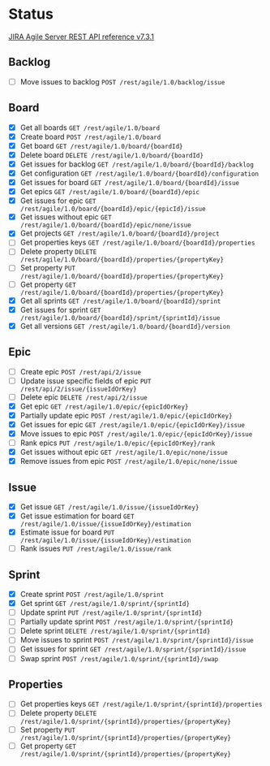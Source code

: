 # Status

[JIRA Agile Server REST API reference v7.3.1](https://docs.atlassian.com/jira-software/REST/7.3.1/#agile/1.0/board-getAllBoards)

## Backlog
* [ ] Move issues to backlog `POST /rest/agile/1.0/backlog/issue`

## Board

* [x] Get all boards `GET /rest/agile/1.0/board`
* [x] Create board `POST /rest/agile/1.0/board`
* [x] Get board `GET /rest/agile/1.0/board/{boardId}`
* [x] Delete board `DELETE /rest/agile/1.0/board/{boardId}`
* [x] Get issues for backlog `GET /rest/agile/1.0/board/{boardId}/backlog`
* [x] Get configuration `GET /rest/agile/1.0/board/{boardId}/configuration`
* [x] Get issues for board `GET /rest/agile/1.0/board/{boardId}/issue`
* [x] Get epics `GET /rest/agile/1.0/board/{boardId}/epic`
* [x] Get issues for epic `GET /rest/agile/1.0/board/{boardId}/epic/{epicId}/issue`
* [x] Get issues without epic `GET /rest/agile/1.0/board/{boardId}/epic/none/issue`
* [x] Get projects `GET /rest/agile/1.0/board/{boardId}/project`
* [ ] Get properties keys `GET /rest/agile/1.0/board/{boardId}/properties`
* [ ] Delete property `DELETE /rest/agile/1.0/board/{boardId}/properties/{propertyKey}`
* [ ] Set property `PUT /rest/agile/1.0/board/{boardId}/properties/{propertyKey}`
* [ ] Get property `GET /rest/agile/1.0/board/{boardId}/properties/{propertyKey}`
* [x] Get all sprints `GET /rest/agile/1.0/board/{boardId}/sprint`
* [x] Get issues for sprint `GET /rest/agile/1.0/board/{boardId}/sprint/{sprintId}/issue`
* [x] Get all versions `GET /rest/agile/1.0/board/{boardId}/version`

## Epic

* [ ] Create epic `POST /rest/api/2/issue`
* [ ] Update issue specific fields of epic `PUT /rest/api/2/issue/{issueIdOrKey}`
* [ ] Delete epic `DELETE /rest/api/2/issue`
* [x] Get epic `GET /rest/agile/1.0/epic/{epicIdOrKey}`
* [x] Partially update epic `POST /rest/agile/1.0/epic/{epicIdOrKey}`
* [x] Get issues for epic `GET /rest/agile/1.0/epic/{epicIdOrKey}/issue`
* [x] Move issues to epic `POST /rest/agile/1.0/epic/{epicIdOrKey}/issue`
* [ ] Rank epics `PUT /rest/agile/1.0/epic/{epicIdOrKey}/rank`
* [x] Get issues without epic `GET /rest/agile/1.0/epic/none/issue`
* [x] Remove issues from epic `POST /rest/agile/1.0/epic/none/issue`

## Issue

* [x] Get issue `GET /rest/agile/1.0/issue/{issueIdOrKey}`
* [x] Get issue estimation for board `GET /rest/agile/1.0/issue/{issueIdOrKey}/estimation`
* [x] Estimate issue for board `PUT /rest/agile/1.0/issue/{issueIdOrKey}/estimation`
* [ ] Rank issues `PUT /rest/agile/1.0/issue/rank`

## Sprint 

* [x] Create sprint `POST /rest/agile/1.0/sprint`
* [x] Get sprint `GET /rest/agile/1.0/sprint/{sprintId}`
* [ ] Update sprint `PUT /rest/agile/1.0/sprint/{sprintId}`
* [ ] Partially update sprint `POST /rest/agile/1.0/sprint/{sprintId}`
* [ ] Delete sprint `DELETE /rest/agile/1.0/sprint/{sprintId}`
* [ ] Move issues to sprint `POST /rest/agile/1.0/sprint/{sprintId}/issue`
* [ ] Get issues for sprint `GET /rest/agile/1.0/sprint/{sprintId}/issue`
* [ ] Swap sprint `POST /rest/agile/1.0/sprint/{sprintId}/swap`

## Properties

* [ ] Get properties keys `GET /rest/agile/1.0/sprint/{sprintId}/properties`
* [ ] Delete property `DELETE /rest/agile/1.0/sprint/{sprintId}/properties/{propertyKey}`
* [ ] Set property `PUT /rest/agile/1.0/sprint/{sprintId}/properties/{propertyKey}`
* [ ] Get property `GET /rest/agile/1.0/sprint/{sprintId}/properties/{propertyKey}`